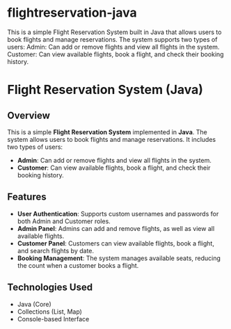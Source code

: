 # flightreservation-java
This is a simple Flight Reservation System built in Java that allows users to book flights and manage reservations. The system supports two types of users:  Admin: Can add or remove flights and view all flights in the system. Customer: Can view available flights, book a flight, and check their booking history.
# Flight Reservation System (Java)

## Overview

This is a simple **Flight Reservation System** implemented in **Java**. The system allows users to book flights and manage reservations. It includes two types of users:

- **Admin**: Can add or remove flights and view all flights in the system.
- **Customer**: Can view available flights, book a flight, and check their booking history.

## Features

- **User Authentication**: Supports custom usernames and passwords for both Admin and Customer roles.
- **Admin Panel**: Admins can add and remove flights, as well as view all available flights.
- **Customer Panel**: Customers can view available flights, book a flight, and search flights by date.
- **Booking Management**: The system manages available seats, reducing the count when a customer books a flight.

## Technologies Used

- Java (Core)
- Collections (List, Map)
- Console-based Interface

